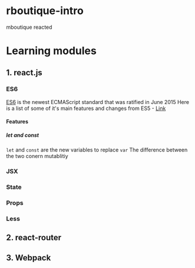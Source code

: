 # rboutique-intro
mboutique reacted

# Learning modules
## 1. react.js
### ES6
  [ES6](https://babeljs.io/learn-es2015/) is the newest ECMAScript standard that was ratified in June 2015
  Here is a list of some of it's main features and changes from ES5 - [Link](http://es6-features.org/#Constants)
  #### Features
  ##### let and const
  ```let``` and ```const``` are the new variables to replace ```var```
  The difference between the two conern mutablitiy
### JSX
### State
### Props
### Less
## 2. react-router

## 3. Webpack
